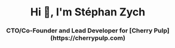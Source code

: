 <h1 align="center">Hi 👋, I'm Stéphan Zych</h1>
<h3 align="center">CTO/Co-Founder and Lead Developer for [Cherry Pulp](https://cherrypulp.com)</h3>


<!--
**monkeymonk/monkeymonk** is a ✨ _special_ ✨ repository because its `README.md` (this file) appears on your GitHub profile.

Here are some ideas to get you started:

- 🔭 I’m currently working on ...
- 🌱 I’m currently learning ...
- 👯 I’m looking to collaborate on ...
- 🤔 I’m looking for help with ...
- 💬 Ask me about ...
- 📫 How to reach me: ...
- 😄 Pronouns: ...
- ⚡ Fun fact: ...
-->
